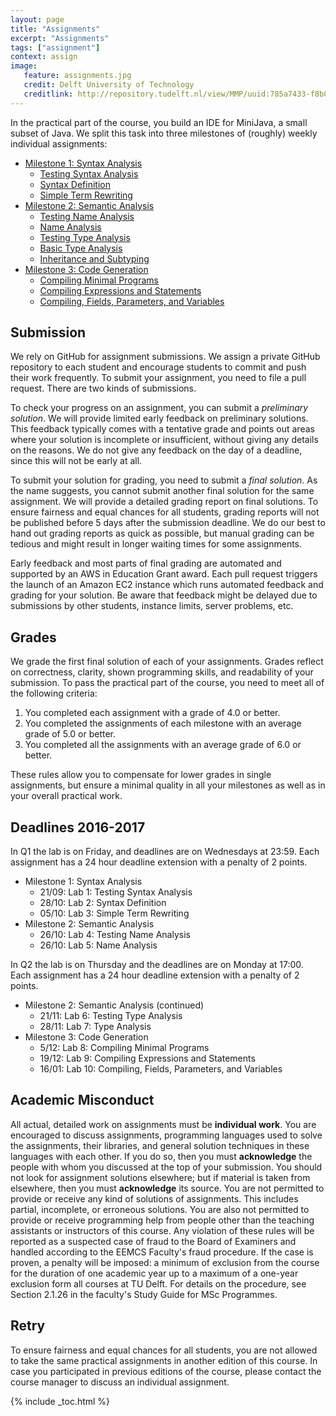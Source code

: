 ```yaml
---
layout: page
title: "Assignments"
excerpt: "Assignments"
tags: ["assignment"]
context: assign
image:
   feature: assignments.jpg
   credit: Delft University of Technology
   creditlink: http://repository.tudelft.nl/view/MMP/uuid:785a7433-f8b0-40b8-b420-b59d88fc2254
---
```


In the practical part of the course, you build an IDE for MiniJava, a small subset of Java.
We split this task into three milestones of (roughly) weekly individual assignments:

* [Milestone 1: Syntax Analysis](ms1)
  * [Testing Syntax Analysis](ms1/lab1.html)
  * [Syntax Definition](ms1/lab2.html)
  * [Simple Term Rewriting](ms1/lab3.html)
* [Milestone 2: Semantic Analysis](ms2)
  * [Testing Name Analysis](ms2/lab5.html)
  * [Name Analysis](ms2/lab6.html)
  * [Testing Type Analysis](ms2/lab7.html)
  * [Basic Type Analysis](ms2/lab8.html)
  * [Inheritance and Subtyping](ms2/lab9.html)
* [Milestone 3: Code Generation](ms3)
  * [Compiling Minimal Programs](ms3/lab10.html)
  * [Compiling Expressions and Statements](ms3/lab11.html)
  * [Compiling, Fields, Parameters, and Variables](ms3/lab12.html)

## Submission

We rely on GitHub for assignment submissions.
We assign a private GitHub repository to each student and encourage students to commit and push their work frequently.
To submit your assignment, you need to file a pull request.
There are two kinds of submissions.

To check your progress on an assignment, you can submit a *preliminary solution*.
We will provide limited early feedback on preliminary solutions.
This feedback typically comes with a tentative grade and points out areas where your solution is incomplete or insufficient, without giving any details on the reasons.
We do not give any feedback on the day of a deadline, since this will not be early at all.

To submit your solution for grading, you need to submit a *final solution*.
As the name suggests, you cannot submit another final solution for the same assignment.
We will provide a detailed grading report on final solutions.
To ensure fairness and equal chances for all students, grading reports will not be published before 5 days after the submission deadline.
We do our best to hand out grading reports as quick as possible, but manual grading can be tedious and might result in longer waiting times for some assignments.

Early feedback and most parts of final grading are automated and supported by an AWS in Education Grant award.
Each pull request triggers the launch of an Amazon EC2 instance which runs automated feedback and grading for your solution.
Be aware that feedback might be delayed due to submissions by other students, instance limits, server problems, etc. 

## Grades

We grade the first final solution of each of your assignments.
Grades reflect on correctness, clarity, shown programming skills, and readability of your submission.
To pass the practical part of the course, you need to meet all of the following criteria:

1. You completed each assignment with a grade of 4.0 or better.
2. You completed the assignments of each milestone with an average grade of 5.0 or better.
3. You completed all the assignments with an average grade of 6.0 or better.

These rules allow you to compensate for lower grades in single assignments, but ensure a minimal quality in all your milestones as well as in your overall practical work.

## Deadlines 2016-2017

In Q1 the lab is on Friday, and deadlines are on Wednesdays at 23:59. Each assignment has a 24 hour deadline extension with a penalty of 2 points.

* Milestone 1: Syntax Analysis
   - 21/09: Lab 1: Testing Syntax Analysis 
   - 28/10: Lab 2: Syntax Definition
   - 05/10: Lab 3: Simple Term Rewriting
* Milestone 2: Semantic Analysis
   - 26/10: Lab 4: Testing Name Analysis 
   - 26/10: Lab 5: Name Analysis

In Q2 the lab is on Thursday and the deadlines are on Monday at 17:00. Each assignment has a 24 hour deadline extension with a penalty of 2 points.

* Milestone 2: Semantic Analysis (continued)
   - 21/11: Lab 6: Testing Type Analysis
   - 28/11: Lab 7: Type Analysis 
* Milestone 3: Code Generation
   - 5/12: Lab 8: Compiling Minimal Programs
   - 19/12: Lab 9: Compiling Expressions and Statements
   - 16/01: Lab 10: Compiling, Fields, Parameters, and Variables

## Academic Misconduct

All actual, detailed work on assignments must be **individual work**.
You are encouraged to discuss assignments, programming languages used to solve the assignments, their libraries, and general solution techniques in these languages with each other.
If you do so, then you must **acknowledge** the people with whom you discussed at the top of your submission.
You should not look for assignment solutions elsewhere; but if material is taken from elsewhere, then you must **acknowledge** its source.
You are not permitted to provide or receive any kind of solutions of assignments.
This includes partial, incomplete, or erroneous solutions.
You are also not permitted to provide or receive programming help from people other than the teaching assistants or instructors of this course.
Any violation of these rules will be reported as a suspected case of fraud to the Board of Examiners and handled according to the EEMCS Faculty's fraud procedure.
If the case is proven, a penalty will be imposed: a minimum of exclusion from the course for the duration of one academic year up to a maximum of a one-year exclusion form all courses at TU Delft.
For details on the procedure, see Section 2.1.26 in the faculty's Study Guide for MSc Programmes.

## Retry

To ensure fairness and equal chances for all students, you are not allowed to take the same practical assignments in another edition of this course.
In case you participated in previous editions of the course, please contact the course manager to discuss an individual assignment.

{% include _toc.html %}
